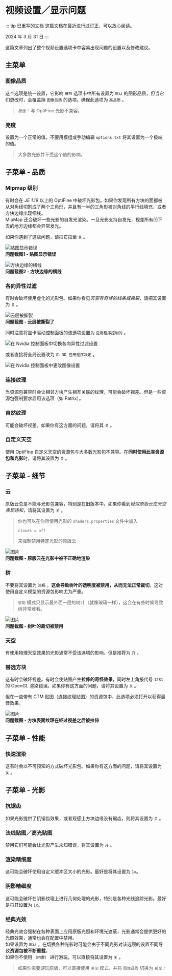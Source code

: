 # 视频设置／显示问题

::: tip 已重写的文档
这篇文档在最近进行过订正，可以放心阅读。  

2024 年 3 月 31 日
:::

这篇文章列出了整个视频设置选项卡中容易出现问题的设置以及修改建议。

## 主菜单

### 图像品质

这个选项是统一设置，它影响 `细节` 选项卡中所有设置为 `默认` 的图形品质，但当它们更改时，会覆盖掉 `图像品质` 的选项。确保此选项为 `高品质` 。

> *`极佳！`* 与 OptiFine 光影不兼容。

### 亮度

设置为一个正常的值。不要用模组或手动编辑 `options.txt` 将其设置为一个极端的值。

> 大多数光影并不受这个值的影响。

## 子菜单 - 品质

### Mipmap 级别

有时会在 *JE 1.19* 以上的 OptiFine 中破坏光影包。如果你发现所有方块的面都被从对角线切割成了两个三角形，并且有一半的三角形被对角线的平行线填充，或者方块边缘出现细线。  
MipMap 还会破坏一些光影的自发光渲染。一旦光影支持自发光，视差所有凹下去的地方边缘都会异常发光。

如果你遇到了这些问题，请把它拉至 `关` 。

![贴图显示错误](/images/library/qas/je/mipmap.png)  
**问题截图1 - 贴图显示错误**

![方块边缘的横线](/images/library/qas/je/line.png)  
**问题截图2 - 方块边缘的横线**

### 各向异性过滤

有时会破坏使用虚化的光影包。如果你看见*天空有奇怪的线条或撕裂*，请把其设置为 `关` 。

![云层被撕裂](/images/library/qas/je/cloud.png)  
**问题截图 - 云层被撕裂了**

同时注意将显卡驱动控制面板的该选项设置为 `应用程序控制的` 。

![在 Nvidia 控制面板中切换各向异性过滤设置](/images/library/qas/je/nvidia_af_by_programs.png)

或者直接将全局设置改为 `由 3D 应用程序决定` 。

![在 Nvidia 控制面板中更改图像设置](/images/library/qas/je/nvidia_all_by_programs.png)

### 连接纹理

当资源包兼容时会让相邻方块产生相互关联的纹理，可能会破坏视差。但是一些资源包强制要求启用该选项（如 Patrix）。

### 自然纹理

可能会破坏视差。如果你有这方面的问题，请将其 `关` 。

### 自定义天空

使用 OptiFine 自定义天空的资源包与大多数光影包不兼容。在**同时使用此类资源包和光影**时，请将其设置为 `关` 。

## 子菜单 - 细节

### 云

原版云总是不能与光影包兼容，特别是在旧版本中。如果你看到*疑似原版云在天空表现违和*，请将其设置为 `关` 。

> 你也可以在你所使用光影的 `shaders.properties` 文件中加入
> ```properties:no-line-numbers
> clouds = off
> ```
> 来强制禁用特定光影的原版云

![图片](/images/library/qas/je/cloud-origin.png)  
**问题截图 - 原版云在光影中被不正确地渲染**

### 树

不要将其设置为 `流畅` ，**这会导致树叶的透明度被禁用，从而无法正常裁切**。这对使用自定义模型的资源包影响尤为严重。

> `智能` 模式只显示最外面一层的树叶（就像玻璃一样），这会在有些时候导致树非常难看。

![图片](/images/library/qas/je/leaves.png)  
**问题截图 - 树叶的裁切被禁用**

### 天空

有使用物理天空效果的光影通常不受该选项的影响，但是推荐为 `开` 。

### 替选方块

这有时会破坏视差。有时会使贴图产生**拉伸的奇怪效果**，同时左上角报代号 `1281` 的 OpenGL 渲染错误。如果你有这方面的问题，请将其设置为 `关` 。

但在一些带有 CTM 贴图（连接纹理贴图）的资源包中，此选项必须打开以获得最佳效果。

![图片](/images/library/qas/je/draw.png)  
**问题截图 - 方块表面纹理在经过视差之后被拉伸**

## 子菜单 - 性能

### 快速渲染

这有时会以不可预知的方式破坏光影包。如果你有这方面的问题，请将其设置为 `关` 。

## 子菜单 - 光影

### 抗锯齿

如果光影提供了抗锯齿效果，或者观感上方块边缘没有锯齿，则将其设置为 `关` 。

### 法线贴图／高光贴图

禁用它们可能会让光影产生未知错误，将其设置为 `开` 。

### 渲染精细度

这可能会破坏使用自定义缓冲区大小的光影。最好是将其设置为 `1x`。

### 阴影精细度

这可能会破坏在阴影纹理上进行几何处理的光影，特别是各种光线追踪光影。最好是将其设置为 `1x`。

### 经典光效

经典光效会强制在各种表面上应用原版光照和环境光遮蔽，光影通常会提供更好的光照效果，通常也会在配置中禁用。  
如果设置为 `默认` ，在切换各种光影时可能会由于不同光影对该选项的设置不同导致**资源包被不断重载**。  
如果你不使用 `（内置）` 进行游玩，可以直接将其设置为 `关` 。
> 如果你需要游玩原版，可以直接使用 `关闭` 模式，并将 `图像品质` 切换为 *`极佳！`*

